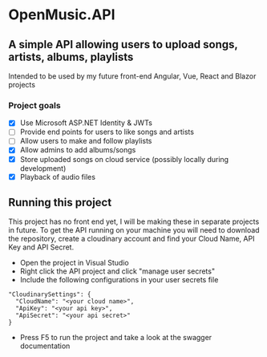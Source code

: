 # OpenMusic.API

## A simple API allowing users to upload songs, artists, albums, playlists
Intended to be used by my future front-end Angular, Vue, React and Blazor projects

### Project goals
- [x] Use Microsoft ASP.NET Identity & JWTs
- [ ] Provide end points for users to like songs and artists
- [ ] Allow users to make and follow playlists
- [x] Allow admins to add albums/songs
- [x] Store uploaded songs on cloud service (possibly locally during development)
- [x] Playback of audio files

## Running this project
This project has no front end yet, I will be making these in separate projects in future. 
To get the API running on your machine you will need to download the repository, create a cloudinary account and find your Cloud Name, API Key and API Secret.
- Open the project in Visual Studio
- Right click the API project and click "manage user secrets"
- Include the following configurations in your user secrets file
```
"CloudinarySettings": {
  "CloudName": "<your cloud name>",
  "ApiKey": "<your api key>",
  "ApiSecret": "<your api secret>"
}
```
- Press F5 to run the project and take a look at the swagger documentation
